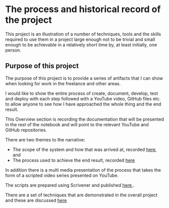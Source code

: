 # The process and historical record of the project
This project is an illustration of a number of techniques, tools and the skills required to use them in a project large enough not to be trivial and small enough to be achievable in a  relatively short time by, at least initially, one person. 

## Purpose of this project
The purpose of this project is to provide a series of artifacts that I can show when looking for work in the freelance and other areas.

I would like to show the entire process of create, document, develop, test and deploy with each step followed with a YouTube video, GitHub files etc. to allow anyone to see how I have approached the whole thing and the end result. 

This Overview section is recording the documentation that will be presented in the rest of the notebook and will point to the relevant YouTube and GitHub repositories. 

There are two themes to the narrative:
- The scope of the system and how that was arrived at, recorded [here](/Open-Source-Customer-Communication-Management-System-Project/Narrative/System-Scope), and
- The process used to achieve the end result, recorded [here](/Open-Source-Customer-Communication-Management-System-Project/Narrative/Development-Process)

In addition there is a multi media presentation of the process that takes the form of a scripted video series presented on YouTube.

The scripts are prepared using Scrivener and published [here ](/Open-Source-Customer-Communication-Management-System-Project/Narrative/Script-for-YouTube-series).

There are a set of techniques that are demonstrated in the overall project and these are discussed [here]()
